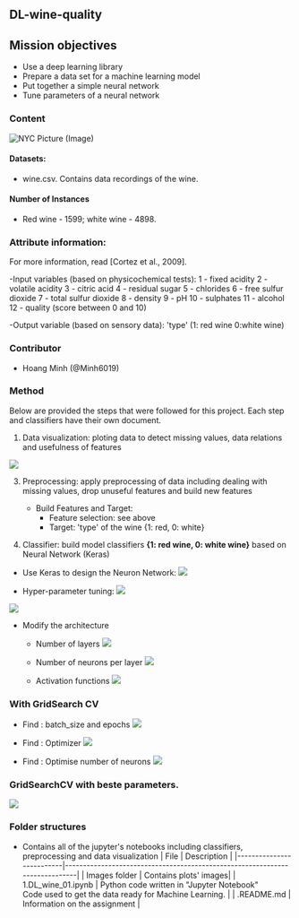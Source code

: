 ## DL-wine-quality

## Mission objectives

- Use a deep learning library
- Prepare a data set for a machine learning model
- Put together a simple neural network
- Tune parameters of a neural network

### Content
![NYC Picture (Image)](https://www.wine-searcher.com/images/news/74/12/faves1-10007412.jpg)
 
#### Datasets: 
   - wine.csv. Contains data recordings of the wine.
#### Number of Instances
   - Red wine - 1599; white wine - 4898.
### Attribute information:
   For more information, read [Cortez et al., 2009].
   
   -Input variables (based on physicochemical tests):
   1 - fixed acidity
   2 - volatile acidity
   3 - citric acid
   4 - residual sugar
   5 - chlorides
   6 - free sulfur dioxide
   7 - total sulfur dioxide
   8 - density
   9 - pH
   10 - sulphates
   11 - alcohol
   12 - quality (score between 0 and 10)
   
   -Output variable (based on sensory data): 'type' (1: red wine 0:white wine)
   
### Contributor
* Hoang Minh (@Minh6019)

### Method
Below are provided the steps that were followed for this project. Each step and classifiers have their own document.

 1. Data visualization: ploting data to detect missing values, data relations and usefulness of features

![](Images/corr_nn.png)



 3. Preprocessing: apply preprocessing of data including dealing with missing values, drop unuseful features and build new features
    - Build Features and Target: 
         - Feature selection: see above
         - Target: 'type' of the wine {1: red, 0: white}

 4. Classifier: build model classifiers **{1: red wine, 0: white wine}** based on Neural Network (Keras)
   - Use Keras to design the Neuron Network:
   ![](Images/base_nn.png)

   - Hyper-parameter tuning:
 ![](Images/SGD_learn_rate001_nn.png)

 ![](Images/learn_act_nn.png)

  - Modify the architecture
      - Number of layers
 ![](Images/nb_layers_nn.png)
      
      - Number of neurons per layer
  ![](Images/nl2_nn_8.png)
      
      - Activation functions
  ![](Images/acivation_nn.png)
     
### With GridSearch CV
- Find : batch_size and epochs
![](Images/Grid_CV_batch_epochs.png)

- Find : Optimizer
![](Images/Grid_CV_optimizer.png)

- Find : Optimise number of neurons
![](Images/Grid_CV_opt_neurons.png)  
  
 ### GridSearchCV with beste parameters.
![](Images/Best_model.png)

### Folder structures
* Contains all of the jupyter's notebooks including classifiers, preprocessing and data visualization
  | File                     | Description                                                                 |
  |--------------------------|-----------------------------------------------------------------------------|
  | Images folder            | Contains plots' images|
  | 1.DL_wine_01.ipynb   | Python code written in "Jupyter Notebook"  <br>Code used to get the data ready for Machine Learning.  |
  | .README.md           | Information on the assignment                   |  

